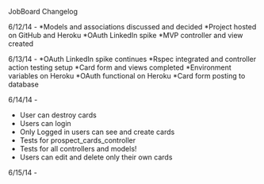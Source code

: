 JobBoard Changelog

6/12/14 -
*Models and associations discussed and decided
*Project hosted on GitHub and Heroku
*OAuth LinkedIn spike
*MVP controller and view created


6/13/14 -
*OAuth LinkedIn spike continues
*Rspec integrated and controller action testing setup
*Card form and views completed
*Environment variables on Heroku
*OAuth functional on Heroku
*Card form posting to database

6/14/14 -
* User can destroy cards
* Users can login
* Only Logged in users can see and create cards
* Tests for prospect_cards_controller
* Tests for all controllers and models!
* Users can edit and delete only their own cards

6/15/14 -



